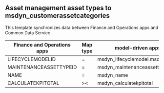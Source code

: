 ## Asset management asset types to msdyn_customerassetcategories

This template synchronizes data between Finance and Operations apps and Common Data Service.

Finance and Operations apps | Map type | model-driven apps in Dynamics 365 | Default value
---|---|---|---
LIFECYCLEMODELID | = | msdyn_lifecyclemodel.msdyn_assetlifecyclemodel_id | 
MAINTENANCEASSETTYPEID | = | msdyn_maintenanceassettypeid | 
NAME | = | msdyn_name | 
CALCULATEKPITOTAL | >< | msdyn_calculatekpitotal | 

